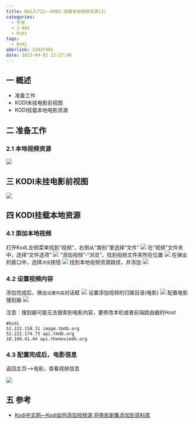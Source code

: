 ```yaml
---
title: NAS入门之——KODI-挂载本地视频资源(2)
categories:
  - 开发
  - J-NAS
  - Kodi
tags:
  - Kodi
abbrlink: 2343f40b
date: 2023-04-02 22:27:40
---
```

## 一 概述

* 准备工作
* KODI未挂电影前视图
* KODI挂载本地电影资源

<!--more-->

## 二 准备工作

### 2.1 本地视频资源

![][1]
## 三 KODI未挂电影前视图

![][2]

## 四 KODI挂载本地资源

### 4.1 添加本地视频

打开Kodi,左侧菜单找到“视频”，右侧从“类别”里选择“文件”
![][3]
在“视频”文件夹中，选择“文件选项”
![][4]
“添加视频”-“浏览”，找到视频文件夹所在位置
![][5]
在弹出的窗口中，选择`浏览`按钮
![][6]
找到本地视频资源路径，并添加
![][7]

### 4.2 设置视频内容

添加完成后，弹出`设置内容`对话框
![][8]
设置添加视频的归属目录(电影)
![][9]
配置电影搜刮器
![][10]

注意：搜刮器可能无法搜索到电影内容，要修改本机或者前端路由器的Host

```
#kodi
52.222.158.31 image.tmdb.org
52.222.174.75 api.tmdb.org
18.160.41.44 api.themoviedb.org
```

### 4.3 配置完成后，电影信息

返回主页—>电影，查看视频信息

![][11]

## 五 参考

* [Kodi中文网—Kodi如何添加视频源 将电影剧集添加到资料库](http://www.kodiplayer.cn/course/2866.html)



[1]:https://jsd.onmicrosoft.cn/gh/PGzxc/CDN/blog-nas/nas-kodi-2-local-movie-view.png
[2]:https://jsd.onmicrosoft.cn/gh/PGzxc/CDN/blog-nas/nas-kodi-2-local-movie-no-resource.png
[3]:https://jsd.onmicrosoft.cn/gh/PGzxc/CDN/blog-nas/nas-kodi-2-local-movie-choice-movie.png
[4]:https://jsd.onmicrosoft.cn/gh/PGzxc/CDN/blog-nas/nas-kodi-2-local-movie-file.png
[5]:https://jsd.onmicrosoft.cn/gh/PGzxc/CDN/blog-nas/nas-kodi-2-local-movie-add-movie.png
[6]:https://jsd.onmicrosoft.cn/gh/PGzxc/CDN/blog-nas/nas-kodi-2-local-movie-add-movie-look.png
[7]:https://jsd.onmicrosoft.cn/gh/PGzxc/CDN/blog-nas/nas-kodi-2-local-movie-add-movie-view.png
[8]:https://jsd.onmicrosoft.cn/gh/PGzxc/CDN/blog-nas/nas-kodi-2-local-movie-add-movie-set.png
[9]:https://jsd.onmicrosoft.cn/gh/PGzxc/CDN/blog-nas/nas-kodi-2-local-movie-add-movie-set-category.png
[10]:https://jsd.onmicrosoft.cn/gh/PGzxc/CDN/blog-nas/nas-kodi-2-local-movie-add-movie-database.png
[11]:https://jsd.onmicrosoft.cn/gh/PGzxc/CDN/blog-nas/nas-kodi-2-local-movie-add-movie-infoview.png
